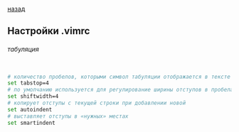 [назад](../README.md)
## Настройки .vimrc
###### табуляция
```bash

# количество пробелов, которыми символ табуляции отображается в тексте
set tabstop=4
# по умолчанию используется для регулирование ширины отступов в пробелах
set shiftwidth=4
# копирует отступы с текущей строки при добавлении новой
set autoindent
# выставляет отступы в «нужных» местах
set smartindent

```
